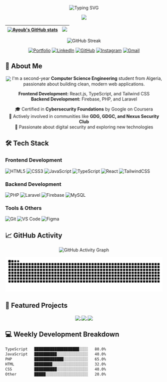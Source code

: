 <!-- Animated Header Section -->
<div align="center">
  
  ![Typing SVG](https://readme-typing-svg.herokuapp.com?font=Fira+Code&weight=700&size=32&duration=4000&pause=1000&color=6E40C9&center=true&vCenter=true&width=500&lines=👋+Hello+World!;I'm+Ayoub+Bezai;Full+Stack+Developer;CS+Student;Cybersecurity+Enthusiast)

  <img src="https://capsule-render.vercel.app/api?type=waving&color=6E40C9&height=100&section=header&text=Ayoub+Bezai&fontSize=40&fontColor=ffffff&animation=fadeIn" />

</div>

<!-- Profile Stats Cards -->
<div align="center">
  
  | <a href="https://github.com/ayoubbezai"><img src="https://denvercoder1-github-readme-stats.vercel.app/api?username=ayoubbezai&show_icons=true&count_private=true&theme=react&hide_border=true&bg_color=1F222E&title_color=6E40C9&icon_color=F8D866" alt="Ayoub's GitHub stats" /></a> | <a href="https://github.com/ayoubbezai"><img src="https://denvercoder1-github-readme-stats.vercel.app/api/top-langs/?username=ayoubbezai&theme=react&hide_border=true&bg_color=1F222E&title_color=6E40C9&layout=compact" /></a> |
  | ------------- | ------------- |

  ![GitHub Streak](https://github-readme-streak-stats.herokuapp.com/?user=ayoubbezai&theme=react&hide_border=true&background=1F222E&stroke=6E40C9&ring=6E40C9&fire=6E40C9&currStreakLabel=6E40C9)

</div>

<!-- Navigation Links -->
<div align="center">
  
  [![Portfolio](https://img.shields.io/badge/Portfolio-000000?style=for-the-badge&logo=firefox&logoColor=white&link=https://portfolio.ayoubbezai.site/)](https://portfolio.ayoubbezai.site/)
  [![LinkedIn](https://img.shields.io/badge/LinkedIn-0A66C2?style=for-the-badge&logo=linkedin&logoColor=white&link=https://www.linkedin.com/in/ayoub-bezai-b55315288/)](https://www.linkedin.com/in/ayoub-bezai-b55315288/)
  [![GitHub](https://img.shields.io/badge/GitHub-181717?style=for-the-badge&logo=github&logoColor=white&link=https://github.com/ayoubbb1235)](https://github.com/ayoubbb1235)
  [![Instagram](https://img.shields.io/badge/Instagram-E4405F?style=for-the-badge&logo=instagram&logoColor=white&link=https://www.instagram.com/ayoubbezai/)](https://www.instagram.com/ayoubbezai/)
  [![Gmail](https://img.shields.io/badge/Gmail-EA4335?style=for-the-badge&logo=gmail&logoColor=white&link=mailto:your-email@example.com)](mailto:your-email@example.com)

</div>

<!-- About Me Section -->
## 🚀 About Me

<p align="center">
  <img src="https://media.giphy.com/media/L1R1tvI9svkIWwpVYr/giphy.gif" width="30" style="vertical-align: middle;"> 
  I'm a second-year <strong>Computer Science Engineering</strong> student from Algeria, passionate about building clean, modern web applications.
</p>

<p align="center">
  <strong>Frontend Development:</strong> React.js, TypeScript, and Tailwind CSS
  <br>
  <strong>Backend Development:</strong> Firebase, PHP, and Laravel
</p>

<p align="center">
  🎓 Certified in <strong>Cybersecurity Foundations</strong> by Google on Coursera
  <br>
  👥 Actively involved in communities like <strong>GDG, GDGC, and Nexus Security Club</strong>
  <br>
  🔐 Passionate about digital security and exploring new technologies
</p>

<!-- Tech Stack Section -->
## 🛠️ Tech Stack

### Frontend Development
![HTML5](https://img.shields.io/badge/HTML5-E34F26?style=for-the-badge&logo=html5&logoColor=white)
![CSS3](https://img.shields.io/badge/CSS3-1572B6?style=for-the-badge&logo=css3&logoColor=white)
![JavaScript](https://img.shields.io/badge/JavaScript-F7DF1E?style=for-the-badge&logo=javascript&logoColor=black)
![TypeScript](https://img.shields.io/badge/TypeScript-007ACC?style=for-the-badge&logo=typescript&logoColor=white)
![React](https://img.shields.io/badge/React-20232A?style=for-the-badge&logo=react&logoColor=61DAFB)
![TailwindCSS](https://img.shields.io/badge/Tailwind_CSS-38B2AC?style=for-the-badge&logo=tailwind-css&logoColor=white)

### Backend Development
![PHP](https://img.shields.io/badge/PHP-777BB4?style=for-the-badge&logo=php&logoColor=white)
![Laravel](https://img.shields.io/badge/Laravel-FF2D20?style=for-the-badge&logo=laravel&logoColor=white)
![Firebase](https://img.shields.io/badge/Firebase-039BE5?style=for-the-badge&logo=Firebase&logoColor=white)
![MySQL](https://img.shields.io/badge/MySQL-00000F?style=for-the-badge&logo=mysql&logoColor=white)

### Tools & Others
![Git](https://img.shields.io/badge/Git-F05032?style=for-the-badge&logo=git&logoColor=white)
![VS Code](https://img.shields.io/badge/VS_Code-007ACC?style=for-the-badge&logo=visual-studio-code&logoColor=white)
![Figma](https://img.shields.io/badge/Figma-F24E1E?style=for-the-badge&logo=figma&logoColor=white)

<!-- GitHub Activity Graph -->
## 📈 GitHub Activity

<div align="center">
  
  ![GitHub Activity Graph](https://github-readme-activity-graph.vercel.app/graph?username=ayoubbezai&theme=react-dark&hide_border=true&area=true&height=300&custom_title=My%20Contribution%20Graph&bg_color=1F222E&color=FFFFFF&line=6E40C9&point=FFFFFF)

</div>

<!-- Snake Animation -->
<div align="center">
  
  ![Snake animation](https://github.com/ayoubbezai/ayoubbezai/blob/output/github-contribution-grid-snake.svg)

</div>

<!-- Projects Section -->
## 🚀 Featured Projects

<div align="center">
  
  <a href="https://portfolio.ayoubbezai.site/">
    <img align="center" src="https://github-readme-stats.vercel.app/api/pin/?username=ayoubbezai&repo=portfolio&theme=react&bg_color=1F222E&title_color=6E40C9&icon_color=F8D866&hide_border=true" />
  </a>
  
  <a href="https://github.com/ayoubbezai/ecommerce-platform">
    <img align="center" src="https://github-readme-stats.vercel.app/api/pin/?username=ayoubbezai&repo=ecommerce-platform&theme=react&bg_color=1F222E&title_color=6E40C9&icon_color=F8D866&hide_border=true" />
  </a>
  
  <a href="https://github.com/ayoubbezai/task-management-app">
    <img align="center" src="https://github-readme-stats.vercel.app/api/pin/?username=ayoubbezai&repo=task-management-app&theme=react&bg_color=1F222E&title_color=6E40C9&icon_color=F8D866&hide_border=true" />
  </a>

</div>

<!-- Coding Stats -->
## 💻 Weekly Development Breakdown

```text
TypeScript   ████████████████████░░░░   80.0% 
JavaScript   ██████████░░░░░░░░░░░░░░   40.0% 
PHP          █████████████░░░░░░░░░░░   65.0% 
HTML         ████████░░░░░░░░░░░░░░░░   32.0% 
CSS          ██████████░░░░░░░░░░░░░░   40.0% 
Other        █████░░░░░░░░░░░░░░░░░░░   20.0%
